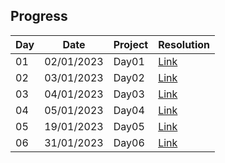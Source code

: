 
## Progress

| Day | Date       | Project             | Resolution                                                                   |
| --- | ---------- | ------------------- | ---------------------------------------------------------------------------- |
| 01  | 02/01/2023 | Day01 | [Link](days/day01/readme.md) |
| 02  | 03/01/2023 | Day02 | [Link](days/day02/readme.md) |
| 03  | 04/01/2023 | Day03 | [Link](days/day03/readme.md) |
| 04  | 05/01/2023 | Day04 | [Link](days/day04/readme.md) |
| 05  | 19/01/2023 | Day05 | [Link](days/day05/readme.md) |
| 06  | 31/01/2023 | Day06 | [Link](days/day06/readme.md) |